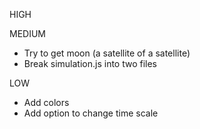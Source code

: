 HIGH

MEDIUM
* Try to get moon (a satellite of a satellite)
* Break simulation.js into two files

LOW
* Add colors
* Add option to change time scale
